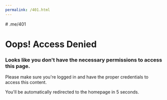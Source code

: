 ```yaml
---
permalink: /401.html
---
```

<meta http-equiv="refresh" content="5; url={{ site.url }}">
# .me/401

# Oops! Access Denied

### Looks like you don't have the necessary permissions to access this page.

Please make sure you're logged in and have the proper credentials to access this content.

You'll be automatically redirected to the homepage in 5 seconds.
